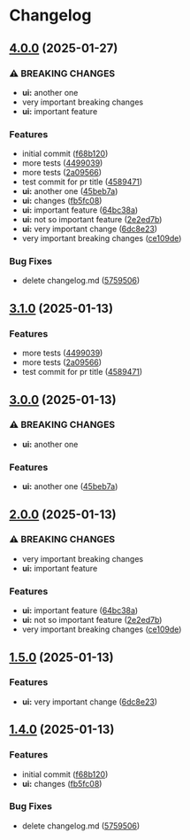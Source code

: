 # Changelog

## [4.0.0](https://github.com/landlockedboat/release-please-test/compare/ui-v3.1.0...ui@v4.0.0) (2025-01-27)


### ⚠ BREAKING CHANGES

* **ui:** another one
* very important breaking changes
* **ui:** important feature

### Features

* initial commit ([f68b120](https://github.com/landlockedboat/release-please-test/commit/f68b1208b8db627c9d3887c3077d6ceafebdbb7d))
* more tests ([4499039](https://github.com/landlockedboat/release-please-test/commit/4499039ee9f5d696b34ca65048c39864834cdd72))
* more tests ([2a09566](https://github.com/landlockedboat/release-please-test/commit/2a095665d36d5dab15494866ab0d619b65924a56))
* test commit for pr title ([4589471](https://github.com/landlockedboat/release-please-test/commit/4589471dc1742b6b203c54a338998e827ba849ea))
* **ui:** another one ([45beb7a](https://github.com/landlockedboat/release-please-test/commit/45beb7abb07f2f8ee1aa07d2b5809a097be2ec1d))
* **ui:** changes ([fb5fc08](https://github.com/landlockedboat/release-please-test/commit/fb5fc08ba1f0209427f504c83ea6dce159809112))
* **ui:** important feature ([64bc38a](https://github.com/landlockedboat/release-please-test/commit/64bc38a926842e27b396ef32e446ce2eb7ff999c))
* **ui:** not so important feature ([2e2ed7b](https://github.com/landlockedboat/release-please-test/commit/2e2ed7bf6a4b110026ac26af1d86f0949e3eb25e))
* **ui:** very important change ([6dc8e23](https://github.com/landlockedboat/release-please-test/commit/6dc8e239f149c3e754575ba9eb0438d0e57f6d00))
* very important breaking changes ([ce109de](https://github.com/landlockedboat/release-please-test/commit/ce109de74d8dcf351d6572ec575c61369a87ebe5))


### Bug Fixes

* delete changelog.md ([5759506](https://github.com/landlockedboat/release-please-test/commit/57595069db3051c1a4d04f92959f9762e798d85f))

## [3.1.0](https://github.com/landlockedboat/release-please-test/compare/myui@v3.0.0...myui@v3.1.0) (2025-01-13)


### Features

* more tests ([4499039](https://github.com/landlockedboat/release-please-test/commit/4499039ee9f5d696b34ca65048c39864834cdd72))
* more tests ([2a09566](https://github.com/landlockedboat/release-please-test/commit/2a095665d36d5dab15494866ab0d619b65924a56))
* test commit for pr title ([4589471](https://github.com/landlockedboat/release-please-test/commit/4589471dc1742b6b203c54a338998e827ba849ea))

## [3.0.0](https://github.com/landlockedboat/release-please-test/compare/myui@v2.0.0...myui@v3.0.0) (2025-01-13)


### ⚠ BREAKING CHANGES

* **ui:** another one

### Features

* **ui:** another one ([45beb7a](https://github.com/landlockedboat/release-please-test/commit/45beb7abb07f2f8ee1aa07d2b5809a097be2ec1d))

## [2.0.0](https://github.com/landlockedboat/release-please-test/compare/myui@v1.5.0...myui@v2.0.0) (2025-01-13)


### ⚠ BREAKING CHANGES

* very important breaking changes
* **ui:** important feature

### Features

* **ui:** important feature ([64bc38a](https://github.com/landlockedboat/release-please-test/commit/64bc38a926842e27b396ef32e446ce2eb7ff999c))
* **ui:** not so important feature ([2e2ed7b](https://github.com/landlockedboat/release-please-test/commit/2e2ed7bf6a4b110026ac26af1d86f0949e3eb25e))
* very important breaking changes ([ce109de](https://github.com/landlockedboat/release-please-test/commit/ce109de74d8dcf351d6572ec575c61369a87ebe5))

## [1.5.0](https://github.com/landlockedboat/release-please-test/compare/myui@1.4.0...myui@v1.5.0) (2025-01-13)


### Features

* **ui:** very important change ([6dc8e23](https://github.com/landlockedboat/release-please-test/commit/6dc8e239f149c3e754575ba9eb0438d0e57f6d00))

## [1.4.0](https://github.com/landlockedboat/release-please-test/compare/myui-v1.3.0...myui@1.4.0) (2025-01-13)


### Features

* initial commit ([f68b120](https://github.com/landlockedboat/release-please-test/commit/f68b1208b8db627c9d3887c3077d6ceafebdbb7d))
* **ui:** changes ([fb5fc08](https://github.com/landlockedboat/release-please-test/commit/fb5fc08ba1f0209427f504c83ea6dce159809112))


### Bug Fixes

* delete changelog.md ([5759506](https://github.com/landlockedboat/release-please-test/commit/57595069db3051c1a4d04f92959f9762e798d85f))
